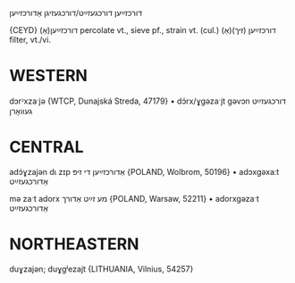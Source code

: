 דורכזײַען
דורכגעזײַט/דורכגעזיגן
אַדורכזײַען

{CEYD}
(אַ)דורכזײַען
percolate vt., sieve pf., strain vt. (cul.)
(אַ)דורכזײַען (זיך)
filter, vt./vi.

WESTERN
========

dɔrᵓxzaˑjə  {WTCP, Dunajská Streda, 47179}
	•	dɔ́rx/ɣgəzaˑjt gəvɔn דורכגעזײַט געוואָרן

CENTRAL
========

adɔ́ɣzajən dɩ zɪp אַדורכזײַען די זיפּ {POLAND, Wolbrom, 50196}
	•	adɔxgəxaːt אַדורכגעזײַט

mə zaˑt adorx מע זײַט אַדורך {POLAND, Warsaw, 52211}
	•	adorxgəzaˑt אַדורכגעזײַט 

NORTHEASTERN
==============

duɣzajən; duɣgʲezajt {LITHUANIA, Vilnius, 54257}